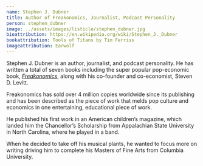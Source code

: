 ```yaml
---
name: Stephen J. Dubner
title: Author of Freakonomics, Journalist, Podcast Personality  
person: stephen_dubner
image: ../assets/images/listicle/stephen_dubner.jpg
bioattribution: https://en.wikipedia.org/wiki/Stephen_J._Dubner 
bookattribution: Tools of Titans by Tim Ferriss
imageattribution: Earwolf
---
```


Stephen J. Dubner is an author, journalist, and podcast personality. He has written a total of seven books including the super popular pop-economic book, <i><a href="https://amzn.to/2C3GexV">Freakonomics</a></i>, along with his co-founder and co-economist, Steven D. Levitt.

Freakonomics has sold over 4 million copies worldwide since its publishing and has been described as the piece of work that melds pop culture and economics in one entertaining, educational piece of work.

He published his first work in an American children’s magazine, which landed him the Chancellor’s Scholarship from Appalachian State University in North Carolina, where he played in a band. 

When he decided to take off his musical plants, he wanted to focus more on writing driving him to complete his Masters of Fine Arts from Columbia University. 




